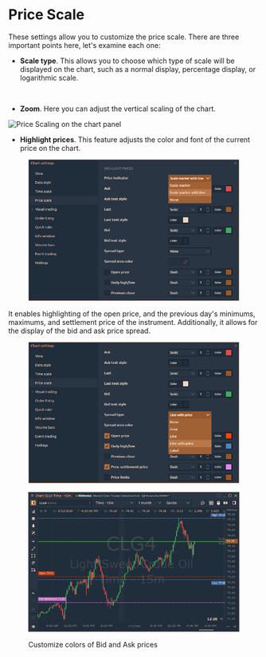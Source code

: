 # Price Scale

These settings allow you to customize the price scale. There are three important points here, let's examine each one:

* **Scale type**. This allows you to choose which type of scale will be displayed on the chart, such as a normal display, percentage display, or logarithmic scale.

<figure><img src="../../../.gitbook/assets/image (1) (4).png" alt=""><figcaption></figcaption></figure>

* **Zoom**. Here you can adjust the vertical scaling of the chart.

![Price Scaling on the chart panel](../../../.gitbook/assets/price-scaling.gif)

* **Highlight prices**. This feature adjusts the color and font of the current price on the chart.

<figure><img src="../../../.gitbook/assets/image (3) (1) (1) (1).png" alt=""><figcaption></figcaption></figure>

It enables highlighting of the open price, and the previous day's minimums, maximums, and settlement price of the instrument. Additionally, it allows for the display of the bid and ask price spread.

<figure><img src="../../../.gitbook/assets/image (1) (1) (1) (1) (1) (1) (1) (1) (1) (1) (1) (1) (1).png" alt=""><figcaption></figcaption></figure>

<figure><img src="../../../.gitbook/assets/image (2) (1) (1) (1) (1) (1) (1) (1).png" alt=""><figcaption><p>Customize colors of Bid and Ask prices</p></figcaption></figure>
